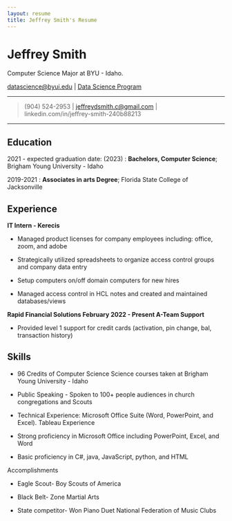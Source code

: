 ```yaml
---
layout: resume
title: Jeffrey Smith's Resume
---
```

# Jeffrey Smith
Computer Science Major at BYU - Idaho.

<div id="webaddress">
<a href="datascience@byui.edu">datascience@byui.edu</a>
| <a href="https://byuidatascience.github.io/development.html">Data Science Program</a>
</div>

<!-- https://www.monique.tech/the-art-of-markdown -->

----

>  (904) 524-2953 | jeffreydsmith.c@gmail.com | linkedin.com/in/jeffrey-smith-240b88213 

----

Education
---------

2021 - expected graduation date: (2023)
:   **Bachelors, Computer Science**; Brigham Young University - Idaho

2019-2021
:   **Associates in arts Degree**; Florida State College of Jacksonville

Experience
----------

**IT Intern - Kerecis**

* Managed product licenses for company employees including: office, zoom, and adobe

* Strategically utilized spreadsheets to organize access control groups and company data entry

* Setup computers on/off domain computers for new hires

* Managed access control in HCL notes and created and maintained databases/views

**Rapid Financial Solutions February 2022 - Present A-Team Support**

* Provided level 1 support for credit cards (activation, pin change, bal, transaction history)

Skills
----------------------------------------

* 96 Credits of Computer Science Science courses taken at Brigham Young University - Idaho

* Public Speaking - Spoken to 100+ people audiences in church congregations and Scouts

* Technical Experience: Microsoft Office Suite (Word, PowerPoint, and Excel). Tableau Experience

* Strong proficiency in Microsoft Office including PowerPoint, Excel, and Word

* Basic proficiency in C#, java, JavaScript, python, and HTML

Accomplishments

* Eagle Scout- Boy Scouts of America

* Black Belt- Zone Martial Arts

* State competitor- Won Piano Duet National Federation of Music Clubs
